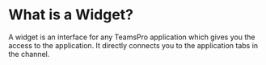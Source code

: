 # What is a Widget?

<p class="no-margin">A widget is an interface for any TeamsPro application which gives you the access to the application. It directly connects you to the application tabs in the channel.</p>

<Intercom />
<Clarity />
<GoogleAnalytics />

